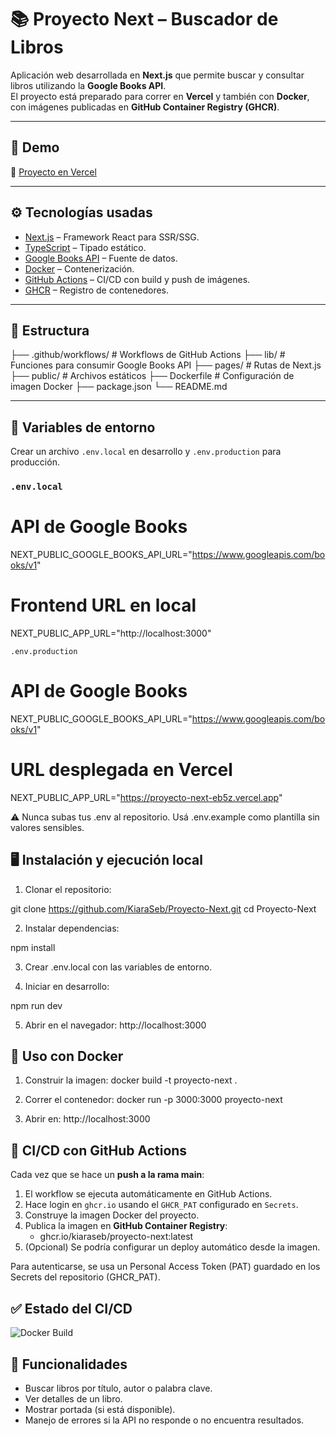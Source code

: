 # 📚 Proyecto Next – Buscador de Libros

Aplicación web desarrollada en **Next.js** que permite buscar y consultar libros utilizando la **Google Books API**.  
El proyecto está preparado para correr en **Vercel** y también con **Docker**, con imágenes publicadas en **GitHub Container Registry (GHCR)**.

---

## 🚀 Demo

🔗 [Proyecto en Vercel](https://proyecto-next-eb5z.vercel.app)

---

## ⚙️ Tecnologías usadas

- [Next.js](https://nextjs.org/) – Framework React para SSR/SSG.  
- [TypeScript](https://www.typescriptlang.org/) – Tipado estático.  
- [Google Books API](https://developers.google.com/books) – Fuente de datos.  
- [Docker](https://www.docker.com/) – Contenerización.  
- [GitHub Actions](https://docs.github.com/actions) – CI/CD con build y push de imágenes.  
- [GHCR](https://ghcr.io) – Registro de contenedores.  

---

## 📂 Estructura 

├── .github/workflows/ # Workflows de GitHub Actions
├── lib/ # Funciones para consumir Google Books API
├── pages/ # Rutas de Next.js
├── public/ # Archivos estáticos
├── Dockerfile # Configuración de imagen Docker
├── package.json
└── README.md


---

## 🔑 Variables de entorno

Crear un archivo `.env.local` en desarrollo y `.env.production` para producción.  

### `.env.local`
# API de Google Books
NEXT_PUBLIC_GOOGLE_BOOKS_API_URL="https://www.googleapis.com/books/v1"

# Frontend URL en local
NEXT_PUBLIC_APP_URL="http://localhost:3000"

`.env.production`
# API de Google Books
NEXT_PUBLIC_GOOGLE_BOOKS_API_URL="https://www.googleapis.com/books/v1"

# URL desplegada en Vercel
NEXT_PUBLIC_APP_URL="https://proyecto-next-eb5z.vercel.app"

⚠️ Nunca subas tus .env al repositorio.
Usá .env.example como plantilla sin valores sensibles.

## 🖥️ Instalación y ejecución local
1. Clonar el repositorio:

git clone https://github.com/KiaraSeb/Proyecto-Next.git
cd Proyecto-Next

2. Instalar dependencias:

npm install

3. Crear .env.local con las variables de entorno.

4. Iniciar en desarrollo:

npm run dev

5. Abrir en el navegador:
http://localhost:3000

## 🐳 Uso con Docker
1. Construir la imagen:
docker build -t proyecto-next .

2. Correr el contenedor:
docker run -p 3000:3000 proyecto-next

3. Abrir en:
http://localhost:3000

## 🔄 CI/CD con GitHub Actions

Cada vez que se hace un **push a la rama main**:

1. El workflow se ejecuta automáticamente en GitHub Actions.
2. Hace login en `ghcr.io` usando el `GHCR_PAT` configurado en `Secrets`.
3. Construye la imagen Docker del proyecto.
4. Publica la imagen en **GitHub Container Registry**:
   - ghcr.io/kiaraseb/proyecto-next:latest
5. (Opcional) Se podría configurar un deploy automático desde la imagen.


Para autenticarse, se usa un Personal Access Token (PAT) guardado en los Secrets del repositorio (GHCR_PAT).

## ✅ Estado del CI/CD

![Docker Build](https://github.com/KiaraSeb/Proyecto-Next/actions/workflows/docker.yml/badge.svg)

## 📖 Funcionalidades
- Buscar libros por título, autor o palabra clave.
- Ver detalles de un libro.
- Mostrar portada (si está disponible).
- Manejo de errores si la API no responde o no encuentra resultados.